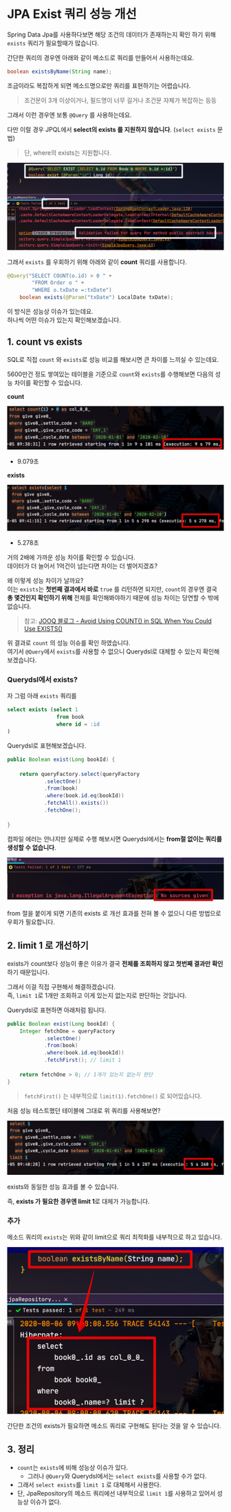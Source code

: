 # JPA Exist 쿼리 성능 개선

Spring Data Jpa를 사용하다보면 해당 조건의 데이터가 존재하는지 확인 하기 위해 ```exists``` 쿼리가 필요할때가 많습니다.  
  
간단한 쿼리의 경우엔 아래와 같이 메소드로 쿼리를 만들어서 사용하는데요.  

```java
boolean existsByName(String name);
```

조금이라도 복잡하게 되면 메소드명으로만 쿼리를 표현하기는 어렵습니다.  

> 조건문이 3개 이상이거나, 필드명이 너무 길거나 조건문 자체가 복잡하는 등등
  
그래서 이런 경우엔 보통 ```@Query``` 를 사용하는데요.  
  
다만 이럴 경우 JPQL에서 **select의 exists 를 지원하지 않습니다**.  (```select exists``` 문법)

> 단, where의 exists는 지원합니다.

![exist_result_fail](./images/exist_result_fail.png)

그래서 ```exists``` 를 우회하기 위해 아래와 같이 **count** 쿼리를 사용합니다. 

```java
@Query("SELECT COUNT(o.id) > 0 " +
        "FROM Order o " +
        "WHERE o.txDate =:txDate")
    boolean exists(@Param("txDate") LocalDate txDate);
```

이 방식은 성능상 이슈가 있는데요.  
하나씩 어떤 이슈가 있는지 확인해보겠습니다.

## 1. count vs exists

SQL로 직접 ```count``` 와 ```exists```로 성능 비교를 해보시면 큰 차이를 느끼실 수 있는데요.  
  
5600만건 정도 쌓여있는 테이블을 기준으로 ```count```와 ```exists```를 수행해보면 다음의 성능 차이를 확인할 수 있습니다.

**count**

![count_result](./images/count_result.png)

* 9.079초

**exists**

![exist_result](./images/exist_result.png)

* 5.278초

거의 2배에 가까운 성능 차이를 확인할 수 있습니다.  
데이터가 더 늘어서 1억건이 넘는다면 차이는 더 벌어지겠죠?  
  
왜 이렇게 성능 차이가 날까요?  
이는 ```exists```는 **첫번째 결과에서 바로** ```true``` 를 리턴하면 되지만, ```count```의 경우엔 결국 **총 몇건인지 확인하기 위해** 전체를 확인해봐야하기 때문에 성능 차이는 당연할 수 밖에 없습니다.

> 참고: [JOOQ 블로그 - Avoid Using COUNT() in SQL When You Could Use EXISTS()](https://blog.jooq.org/2016/09/14/avoid-using-count-in-sql-when-you-could-use-exists/)

위 결과로 ```count``` 의 성능 이슈를 확인 하였습니다.  
여기서 ```@Query```에서 ```exists```를 사용할 수 없으니 Querydsl로 대체할 수 있는지 확인해보겠습니다.

### Querydsl에서 exists?

자 그럼 아래 ```exists``` 쿼리를 

```sql
select exists (select 1
                from book
                where id = :id
)
```

Querydsl로 표현해보겠습니다.

```java
public Boolean exist(Long bookId) {

    return queryFactory.select(queryFactory
            .selectOne()
            .from(book)
            .where(book.id.eq(bookId))
            .fetchAll().exists())
            .fetchOne();

}
```

컴파일 에러는 안나지만 실제로 수행 해보시면 Querydsl에서는 **from절 없이는 쿼리를 생성할 수 없습니다**.  

![no_from_error](./images/no_from_error.png)

from 절을 붙이게 되면 기존의 exists 로 개선 효과를 전혀 볼 수 없으니 다른 방법으로 우회가 필요합니다.

## 2. limit 1 로 개선하기

exists가 count보다 성능이 좋은 이유가 결국 **전체를 조회하지 않고 첫번째 결과만 확인**하기 때문입니다.  
  
그래서 이걸 직접 구현해서 해결하겠습니다.  
즉, ```limit 1```로 1개만 조회하고 이게 있는지 없는지로 판단하는 것입니다.  
  
Querydsl로 표현하면 아래처럼 됩니다.

```java
public Boolean exist(Long bookId) {
    Integer fetchOne = queryFactory
            .selectOne()
            .from(book)
            .where(book.id.eq(bookId))
            .fetchFirst(); // limit 1

    return fetchOne > 0; // 1개가 있는지 없는지 판단
}
```

> ```fetchFirst()``` 는 내부적으로 ```limit(1).fetchOne()``` 로 되어있습니다.

처음 성능 테스트했던 테이블에 그대로 위 쿼리를 사용해보면?

![limit_result](./images/limit_result.png)

exists와 동일한 성능 효과를 볼 수 있습니다.  
  
즉, **exists 가 필요한 경우엔 limit 1**로 대체가 가능합니다.

### 추가

메소드 쿼리의 ```exists```는 위와 같이 limit으로 쿼리 최적화를 내부적으로 하고 있습니다.  

![method_query](./images/method_query.png)

간단한 조건의 exists가 필요하면 메소드 쿼리로 구현해도 된다는 것을 알 수 있습니다.

## 3. 정리

* ```count```는 ```exists```에 비해 성능상 이슈가 있다.
  * 그러나 ```@Query```와 Querydsl에서는 ```select exists```를 사용할 수가 없다.
* 그래서 ```select exists```를 ```limit 1``` 로 대체해서 사용한다.
* 단, JpaRepository의 메소드 쿼리에선 내부적으로 ```limit 1```를 사용하고 있어서 성능상 이슈가 없다.